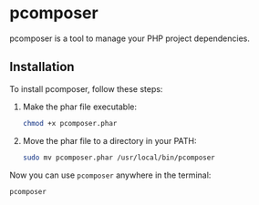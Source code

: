 # pcomposer

pcomposer is a tool to manage your PHP project dependencies.

## Installation

To install pcomposer, follow these steps:

1. Make the phar file executable:
    ```sh
    chmod +x pcomposer.phar
    ```

2. Move the phar file to a directory in your PATH:
    ```sh
    sudo mv pcomposer.phar /usr/local/bin/pcomposer
    ```

Now you can use `pcomposer` anywhere in the terminal:
```sh
pcomposer
```